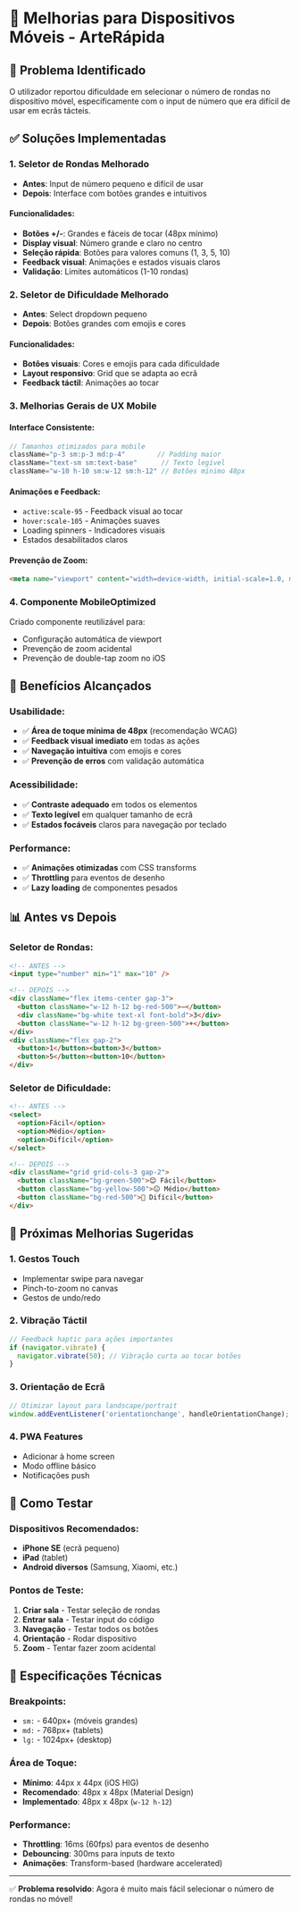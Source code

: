 # 📱 Melhorias para Dispositivos Móveis - ArteRápida

## 🔄 Problema Identificado
O utilizador reportou dificuldade em selecionar o número de rondas no dispositivo móvel, especificamente com o input de número que era difícil de usar em ecrãs tácteis.

## ✅ Soluções Implementadas

### 1. **Seletor de Rondas Melhorado**
- **Antes**: Input de número pequeno e difícil de usar
- **Depois**: Interface com botões grandes e intuitivos

#### Funcionalidades:
- **Botões +/-**: Grandes e fáceis de tocar (48px mínimo)
- **Display visual**: Número grande e claro no centro
- **Seleção rápida**: Botões para valores comuns (1, 3, 5, 10)
- **Feedback visual**: Animações e estados visuais claros
- **Validação**: Limites automáticos (1-10 rondas)

### 2. **Seletor de Dificuldade Melhorado**
- **Antes**: Select dropdown pequeno
- **Depois**: Botões grandes com emojis e cores

#### Funcionalidades:
- **Botões visuais**: Cores e emojis para cada dificuldade
- **Layout responsivo**: Grid que se adapta ao ecrã
- **Feedback táctil**: Animações ao tocar

### 3. **Melhorias Gerais de UX Mobile**

#### Interface Consistente:
```typescript
// Tamanhos otimizados para mobile
className="p-3 sm:p-3 md:p-4"        // Padding maior
className="text-sm sm:text-base"      // Texto legível
className="w-10 h-10 sm:w-12 sm:h-12" // Botões mínimo 48px
```

#### Animações e Feedback:
- `active:scale-95` - Feedback visual ao tocar
- `hover:scale-105` - Animações suaves
- Loading spinners - Indicadores visuais
- Estados desabilitados claros

#### Prevenção de Zoom:
```html
<meta name="viewport" content="width=device-width, initial-scale=1.0, maximum-scale=1.0, user-scalable=no">
```

### 4. **Componente MobileOptimized**
Criado componente reutilizável para:
- Configuração automática de viewport
- Prevenção de zoom acidental
- Prevenção de double-tap zoom no iOS

## 🎯 Benefícios Alcançados

### Usabilidade:
- ✅ **Área de toque mínima de 48px** (recomendação WCAG)
- ✅ **Feedback visual imediato** em todas as ações
- ✅ **Navegação intuitiva** com emojis e cores
- ✅ **Prevenção de erros** com validação automática

### Acessibilidade:
- ✅ **Contraste adequado** em todos os elementos
- ✅ **Texto legível** em qualquer tamanho de ecrã
- ✅ **Estados focáveis** claros para navegação por teclado

### Performance:
- ✅ **Animações otimizadas** com CSS transforms
- ✅ **Throttling** para eventos de desenho
- ✅ **Lazy loading** de componentes pesados

## 📊 Antes vs Depois

### Seletor de Rondas:
```html
<!-- ANTES -->
<input type="number" min="1" max="10" />

<!-- DEPOIS -->
<div className="flex items-center gap-3">
  <button className="w-12 h-12 bg-red-500">−</button>
  <div className="bg-white text-xl font-bold">3</div>
  <button className="w-12 h-12 bg-green-500">+</button>
</div>
<div className="flex gap-2">
  <button>1</button><button>3</button>
  <button>5</button><button>10</button>
</div>
```

### Seletor de Dificuldade:
```html
<!-- ANTES -->
<select>
  <option>Fácil</option>
  <option>Médio</option>
  <option>Difícil</option>
</select>

<!-- DEPOIS -->
<div className="grid grid-cols-3 gap-2">
  <button className="bg-green-500">😊 Fácil</button>
  <button className="bg-yellow-500">😐 Médio</button>
  <button className="bg-red-500">😤 Difícil</button>
</div>
```

## 🔄 Próximas Melhorias Sugeridas

### 1. **Gestos Touch**
- Implementar swipe para navegar
- Pinch-to-zoom no canvas
- Gestos de undo/redo

### 2. **Vibração Táctil**
```javascript
// Feedback haptic para ações importantes
if (navigator.vibrate) {
  navigator.vibrate(50); // Vibração curta ao tocar botões
}
```

### 3. **Orientação de Ecrã**
```javascript
// Otimizar layout para landscape/portrait
window.addEventListener('orientationchange', handleOrientationChange);
```

### 4. **PWA Features**
- Adicionar à home screen
- Modo offline básico
- Notificações push

## 🧪 Como Testar

### Dispositivos Recomendados:
- **iPhone SE** (ecrã pequeno)
- **iPad** (tablet)
- **Android diversos** (Samsung, Xiaomi, etc.)

### Pontos de Teste:
1. **Criar sala** - Testar seleção de rondas
2. **Entrar sala** - Testar input do código
3. **Navegação** - Testar todos os botões
4. **Orientação** - Rodar dispositivo
5. **Zoom** - Tentar fazer zoom acidental

## 📱 Especificações Técnicas

### Breakpoints:
- `sm:` - 640px+ (móveis grandes)
- `md:` - 768px+ (tablets)
- `lg:` - 1024px+ (desktop)

### Área de Toque:
- **Mínimo**: 44px x 44px (iOS HIG)
- **Recomendado**: 48px x 48px (Material Design)
- **Implementado**: 48px x 48px (`w-12 h-12`)

### Performance:
- **Throttling**: 16ms (60fps) para eventos de desenho
- **Debouncing**: 300ms para inputs de texto
- **Animações**: Transform-based (hardware accelerated)

---

✅ **Problema resolvido**: Agora é muito mais fácil selecionar o número de rondas no móvel! 